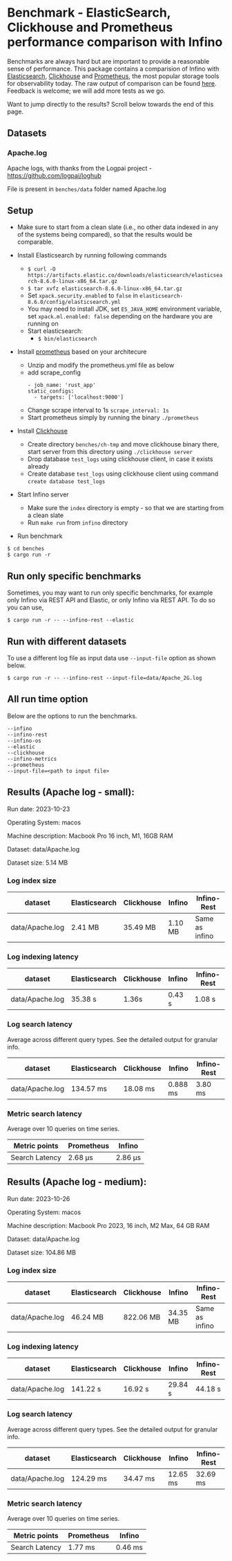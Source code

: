 # Benchmark - ElasticSearch, Clickhouse and Prometheus performance comparison with Infino

Benchmarks are always hard but are important to provide a reasonable sense of performance. This package contains a comparision of Infino with [Elasticsearch](https://github.com/elastic/elasticsearch-rs), [Clickhouse](https://github.com/ClickHouse/ClickHouse) and [Prometheus](https://github.com/prometheus/prometheus), the most popular storage tools for observability today. The raw output of comparison can be found [here](output.txt). Feedback is welcome; we will add more tests as we go.

Want to jump directly to the results? Scroll below towards the end of this page.

## Datasets

### Apache.log

Apache logs, with thanks from the Logpai project - https://github.com/logpai/loghub

File is present in `benches/data` folder named Apache.log

## Setup

- Make sure to start from a clean slate (i.e., no other data indexed in any of the systems being compared),
  so that the results would be comparable.
- Install Elasticsearch by running following commands
  - `$ curl -O https://artifacts.elastic.co/downloads/elasticsearch/elasticsearch-8.6.0-linux-x86_64.tar.gz`
  - `$ tar xvfz elasticsearch-8.6.0-linux-x86_64.tar.gz`
  - Set `xpack.security.enabled` to `false` in `elasticsearch-8.6.0/config/elasticsearch.yml`
  - You may need to install JDK, set `ES_JAVA_HOME` environment variable, set `xpack.ml.enabled: false` depending on
    the hardware you are running on
  - Start elasticsearch:
    - `$ bin/elasticsearch`
- Install [prometheus](https://prometheus.io/download/) based on your architecure
  - Unzip and modify the prometheus.yml file as below
  - add scrape_config
    ```
    - job_name: 'rust_app'
    static_configs:
      - targets: ['localhost:9000']
    ```
  - Change scrape interval to 1s `scrape_interval: 1s`
  - Start prometheus simply by running the binary `./prometheus`
- Install [Clickhouse](https://clickhouse.com/docs/en/install)
  - Create directory `benches/ch-tmp` and move clickhouse binary there, start server from this directory using `./clickhouse server`
  - Drop database `test_logs` using clickhouse client, in case it exists already
  - Create database `test_logs` using clickhouse client using command `create database test_logs`
- Start Infino server

  - Make sure the `index` directory is empty - so that we are starting from a clean slate
  - Run `make run` from `infino` directory

- Run benchmark

```
$ cd benches
$ cargo run -r
```

## Run only specific benchmarks

Sometimes, you may want to run only specific benchmarks, for example only Infino via REST API and Elastic, or only Infino via REST API. To do so you can use,
```
$ cargo run -r -- --infino-rest --elastic
```

## Run with different datasets
To use a different log file as input data use `--input-file` option as shown below.
```
$ cargo run -r -- --infino-rest --input-file=data/Apache_2G.log
```

## All run time option
Below are the options to run the benchmarks.
```
--infino
--infino-rest
--infino-os
--elastic
--clickhouse
--infino-metrics
--prometheus
--input-file=<path to input file>
```


## Results (Apache log - small):

Run date: 2023-10-23

Operating System: macos

Machine description: Macbook Pro 16 inch, M1, 16GB RAM

Dataset: data/Apache.log

Dataset size: 5.14 MB

### Log index size

| dataset         | Elasticsearch | Clickhouse     | Infino        | Infino-Rest    |
| --------------- | ------------- | -------------- | ------------- | -------------- |
| data/Apache.log | 2.41 MB | 35.49 MB | 1.10 MB | Same as infino |

### Log indexing latency

| dataset         | Elasticsearch         | Clickhouse           | Infino              | Infino-Rest          |
| --------------- | --------------------- | -------------------- | ------------------- | -------------------- |
| data/Apache.log | 35.38 s | 1.36s | 0.43 s | 1.08 s |

### Log search latency

Average across different query types. See the detailed output for granular info.

| dataset         | Elasticsearch       | Clickhouse         | Infino           | Infino-Rest       |
| --------------- | ------------------- | ------------------ | ---------------- | ----------------- |
| data/Apache.log | 134.57 ms | 18.08 ms | 0.888 ms | 3.80 ms |

### Metric search latency

Average over 10 queries on time series.

| Metric points  | Prometheus        | Infino            |
| -------------- | ----------------- | ----------------- |
| Search Latency | 2.68 μs  | 2.86 μs |

## Results (Apache log - medium): 

Run date: 2023-10-26

Operating System: macos

Machine description: Macbook Pro 2023, 16 inch, M2 Max, 64 GB RAM

Dataset: data/Apache.log

Dataset size: 104.86 MB



### Log index size

| dataset | Elasticsearch | Clickhouse | Infino | Infino-Rest |
| ----- | ----- | ----- | ----- | ---- |
| data/Apache.log | 46.24 MB | 822.06 MB | 34.35 MB | Same as infino |


### Log indexing latency

| dataset | Elasticsearch | Clickhouse | Infino | Infino-Rest |
| ----- | ----- | ----- | ----- | ---- |
| data/Apache.log | 141.22 s  | 16.92 s  | 29.84 s  | 44.18 s  |


### Log search latency

Average across different query types. See the detailed output for granular info.

| dataset | Elasticsearch | Clickhouse | Infino | Infino-Rest |
| ------- | ------------- | ---------- | ------ | ----------- |
| data/Apache.log | 124.29 ms  | 34.47 ms  | 12.65 ms  | 32.69 ms  |


### Metric search latency

Average over 10 queries on time series.

|  Metric points |     Prometheus     |      Infino      |
| -------------- | ------------------ | ---------------- |
| Search Latency | 1.77 ms | 0.46 ms |
